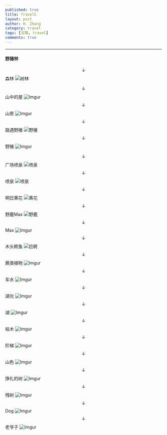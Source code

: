 ```yaml
---
published: true 
title: TravelS
layout: post
author: H. Zhang
category: travel 
tags: [古镇, travel]
comments: true
---
```

<!-- In Stuttgart Vahingen, 2016.09.25-2016.10.07 -->
---

#### 野猪林 ####
$$\downarrow$$ 森林
![树林](http://i.imgur.com/HJhe1Zi.jpg)
<!--more-->
$$\downarrow$$ 山中的屋
![Imgur](http://i.imgur.com/VMyQpGV.jpg)
$$\downarrow$$ 山房
![Imgur](http://i.imgur.com/mqim7Os.jpg)
$$\downarrow$$ 路遇野猪
![野猪](http://i.imgur.com/uzYyEd5.jpg)
$$\downarrow$$ 野猪
![Imgur](http://i.imgur.com/0OStO18.jpg)

$$\downarrow$$ 广场喷泉
![喷泉](http://i.imgur.com/4SMvnfE.jpg)
$$\downarrow$$ 喷泉
![喷泉](http://i.imgur.com/ufGvkSp.jpg)
$$\downarrow$$ 明日黄花
![黄花](http://i.imgur.com/CsQ9MNE.jpg)
$$\downarrow$$ 野鹿Max
![野鹿](http://i.imgur.com/jEHV2TO.jpg)
$$\downarrow$$ Max
![Imgur](http://i.imgur.com/0nnShzH.jpg)
$$\downarrow$$ 木头鳄鱼
![巨鳄](http://i.imgur.com/lYyhKBF.jpg)
$$\downarrow$$ 蕨类植物
![Imgur](http://i.imgur.com/CwfwKzu.jpg)
$$\downarrow$$ 车水
![Imgur](http://i.imgur.com/zQnBClw.jpg)
$$\downarrow$$ 湖光
![Imgur](http://i.imgur.com/YkwpL8k.jpg)
$$\downarrow$$ 湖
![Imgur](http://i.imgur.com/MwdEM5b.jpg)
$$\downarrow$$ 枯木
![Imgur](http://i.imgur.com/ZCQWwxb.jpg)
$$\downarrow$$ 阶梯
![Imgur](http://i.imgur.com/aVzVylC.jpg)
$$\downarrow$$ 山色
![Imgur](http://i.imgur.com/0SiGJuZ.jpg)
$$\downarrow$$ 挣扎的树
![Imgur](http://i.imgur.com/nZx5Nte.jpg)
$$\downarrow$$ 残树
![Imgur](http://i.imgur.com/x87aoeR.jpg)
$$\downarrow$$ Dog
![Imgur](http://i.imgur.com/bucFLil.jpg)
$$\downarrow$$ 老爷子
![Imgur](http://i.imgur.com/hGa5l4P.jpg)


<!-- 
### 嵌入PDF显示 ###
<center><embed src="http://gohom.win/HomPDF/mou.pdf" width="850" height="600"></center>
-->
